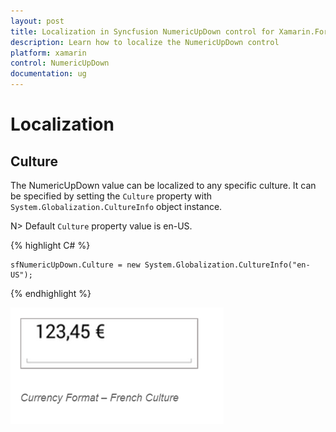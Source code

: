 ```yaml
---
layout: post
title: Localization in Syncfusion NumericUpDown control for Xamarin.Forms
description: Learn how to localize the NumericUpDown control
platform: xamarin
control: NumericUpDown
documentation: ug
---
```

# Localization

## Culture

The NumericUpDown value can be localized to any specific culture. It can be specified by setting the `Culture` property with `System.Globalization.CultureInfo` object instance.

N> Default `Culture` property value is en-US.

{% highlight C# %}

	sfNumericUpDown.Culture = new System.Globalization.CultureInfo("en-US");
	
{% endhighlight %}

![](images/Culture.png)




